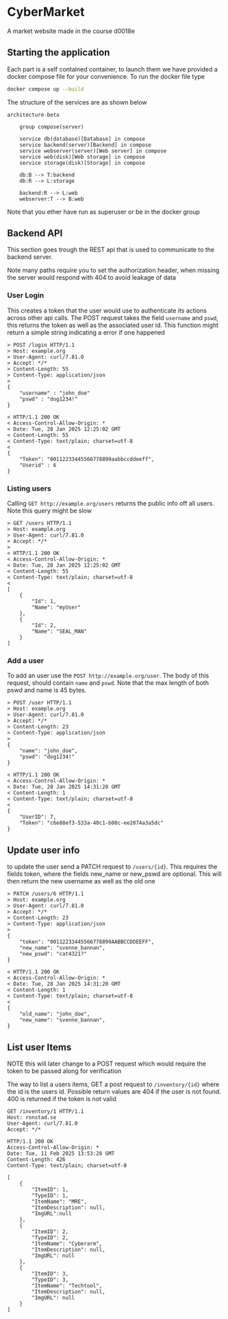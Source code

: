 # CyberMarket

A market website made in the course d0018e

## Starting the application

Each part is a self contained container, to launch them we have provided a docker compose file for your convenience.
To run the docker file type

```bash
docker compose up --build
```

The structure of the services are as shown below

```mermaid
architecture-beta

    group compose(server)

    service db(database)[Database] in compose
    service backend(server)[Backend] in compose
    service webserver(server)[Web server] in compose
    service web(disk)[Web storage] in compose
    service storage(disk)[Storage] in compose

    db:B --> T:backend
    db:R --> L:storage

    backend:R --> L:web
    webserver:T --> B:web

```

Note that you ether have run as superuser or be in the docker group

## Backend API

This section goes trough the REST api that is used to communicate to the backend server.

Note many paths require you to set the authorization header, when missing the server would respond with 404 to avoid leakage of data

### User Login

This creates a token that the user would use to authenticate its actions across other api calls.
The POST request takes the field ``username`` and ``pswd``, this returns the token as well as the associated user id.
This function might return a simple string indicating a error if one happened

```curl
> POST /login HTTP/1.1
> Host: example.org
> User-Agent: curl/7.81.0
> Accept: */*
> Content-Length: 55
> Content-Type: application/json
>
{
    "username" : "john_doe"
    "pswd" : "dog1234!"
}

< HTTP/1.1 200 OK
< Access-Control-Allow-Origin: *
< Date: Tue, 28 Jan 2025 12:25:02 GMT
< Content-Length: 55
< Content-Type: text/plain; charset=utf-8
<
{
    "Token": "00112233445566778899aabbccddeeff",
    "Userid" : 6
}
```

### Listing users

Calling ``GET http://example.org/users`` returns the public info off all users.
Note this query might be slow

```curl
> GET /users HTTP/1.1
> Host: example.org
> User-Agent: curl/7.81.0
> Accept: */*
>
< HTTP/1.1 200 OK
< Access-Control-Allow-Origin: *
< Date: Tue, 28 Jan 2025 12:25:02 GMT
< Content-Length: 55
< Content-Type: text/plain; charset=utf-8
<
[
    {
        "Id": 1,
        "Name": "myUser"
    },
    {
        "Id": 2,
        "Name": "SEAL_MAN"
    }
]
```

### Add a user

To add an user use the ``POST http://example.org/user``.
The body of this request, should contain ``name`` and ``pswd``.
Note that the max length of both pswd and name is 45 bytes.

```curl
> POST /user HTTP/1.1
> Host: example.org
> User-Agent: curl/7.81.0
> Accept: */*
> Content-Length: 23
> Content-Type: application/json
>
{
    "name": "john_doe",
    "pswd": "dog1234!"
}

< HTTP/1.1 200 OK
< Access-Control-Allow-Origin: *
< Date: Tue, 28 Jan 2025 14:31:20 GMT
< Content-Length: 1
< Content-Type: text/plain; charset=utf-8
<
{
    "UserID": 7,
    "Token": "c6e88ef3-533a-40c1-b08c-ee2074a3a5dc"
}
```

## Update user info

to update the user send a PATCH request to ``/users/{id}``.
This requires the fields token, where the fields new_name or new_pswd are optional.
This will then return the new username as well as the old one

```curl
> PATCH /users/6 HTTP/1.1
> Host: example.org
> User-Agent: curl/7.81.0
> Accept: */*
> Content-Length: 23
> Content-Type: application/json
>
{
    "token": "00112233445566778899AABBCCDDEEFF",
    "new_name": "svenne_bannan",
    "new_pswd": "cat4321?"
}

< HTTP/1.1 200 OK
< Access-Control-Allow-Origin: *
< Date: Tue, 28 Jan 2025 14:31:20 GMT
< Content-Length: 1
< Content-Type: text/plain; charset=utf-8
<
{
    "old_name": "john_doe",
    "new_name": "svenne_bannan",
}
```

## List user Items

NOTE this will later change to a POST request which would require the token to be passed along for verification

The way to list a users items, GET a post request to ``/inventory/{id}`` where the id is the users id.
Possible return values are 404 if the user is not found. 400 is returned if the token is not valid

```curl
GET /inventory/1 HTTP/1.1
Host: ronstad.se
User-Agent: curl/7.81.0
Accept: */*

HTTP/1.1 200 OK
Access-Control-Allow-Origin: *
Date: Tue, 11 Feb 2025 13:53:28 GMT
Content-Length: 426
Content-Type: text/plain; charset=utf-8

[
    {
        "ItemID": 1,
        "TypeID": 1,
        "ItemName": "MRE",
        "ItemDescription": null,
        "ImgURL":null
    },
    {
        "ItemID": 2,
        "TypeID": 2,
        "ItemName": "Cyberarm",
        "ItemDescription": null,
        "ImgURL": null
    },
    {
        "ItemID": 3,
        "TypeID": 3,
        "ItemName": "Techtool",
        "ItemDescription": null,
        "ImgURL": null
    }
]
```
